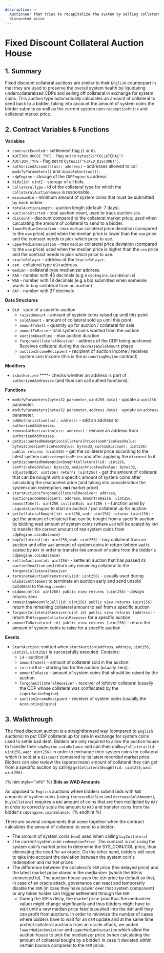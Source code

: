 ```yaml
---
description: >-
  Auctioneer that tries to recapitalize the system by selling collateral at a
  discounted price
---
```


# Fixed Discount Collateral Auction House

## 1. Summary <a id="1-introduction-summary"></a>

Fixed discount collateral auctions are similar to their `English` counterpart in that they are used to preserve the overall system health by liquidating undercollateralized CDPs and selling off collateral in exchange for system coins. This auction type automatically calculates an amount of collateral to send back to a bidder, taking into account the amount of system coins the bidder submits as well as the current system coin `redemptionPrice` and collateral market price.

## 2. Contract Variables & Functions <a id="2-contract-details"></a>

**Variables**

* `contractEnabled` - settlement flag \(`1` or `0`\).
* `AUCTION_HOUSE_TYPE` - flag set to `bytes32("COLLATERAL")`
* `AUCTION_TYPE` - flag set to `bytes32("FIXED_DISCOUNT")`.
* `authorizedAccounts[usr: address]` - addresses allowed to call `modifyParameters()` and `disableContract()`.
* `cdpEngine` - storage of the `CDPEngine`'s address.
* `bids[id: uint]` - storage of all bids.
* `collateralType` - id of the collateral type for which the `CollateralAuctionHouse` is responsible.
* `minimumBid` - minimum amount of system coins that must be submitted by each bidder.
* `totalAuctionLength` - auction length \(default: 7 days\).
* `auctionsStarted` - total auction count, used to track auction `id`s.
* `discount` - discount compared to the collateral market price; used when calculating the amount of collateral to send to a bidder.
* `lowerMedianDeviation` - max `median` collateral price deviation \(compared to the `osm` price\) used when the median price is lower than the `osm` price and the contract needs to pick which price to use.
* `upperMedianDeviation` - max `median` collateral price deviation \(compared to the `osm` price\) used when the median price is higher than the `osm` price and the contract needs to pick which price to use.
* `oracleRelayer` - address of the `OracleRelayer`.
* `osm` - collateral type `OSM` address.
* `median` - collateral type medianizer address.
* `RAD` - number with 45 decimals \(e.g a `cdpEngine.coinBalance`\)
* `WAD` - number with 18 decimals \(e.g a bid submitted when someone wants to buy collateral from an auction\)
* `RAY` - number with 27 decimals

**Data Structures**

* `Bid` - state of a specific auction
  * `raisedAmount` - amount of system coins raised up until this point
  * `soldAmount` - amount of collateral sold up until this point
  * `amountToSell` - quantity up for auction / collateral for sale
  * `amountToRaise` - total system coins wanted from the auction
  * `auctionDeadline` - max auction duration
  * `forgoneCollateralReceiver` - address of the CDP being auctioned. Receives collateral during the `decreaseSoldAmount` phase
  * `auctionIncomeRecipient` - recipient of auction income / receives system coin income \(this is the `AccountingEngine` contract\)

**Modifiers**

* `isAuthorized` ****- checks whether an address is part of `authorizedAddresses` \(and thus can call authed functions\).

**Functions**

* `modifyParameters(bytes32 parameter`, `uint256 data)` - update a `uint256` parameter.
* `modifyParameters(bytes32 parameter`, `address data)` - update an `address` parameter.
* `addAuthorization(usr: address)` - add an address to `authorizedAddresses`.
* `removeAuthorization(usr: address)` - remove an address from `authorizedAddresses`.
* `getDiscountedRedemptionCollateralPrice(osmPriceFeedValue: bytes32`,`medianPriceFeedValue: bytes32`, `customDiscount: uint256) public returns (uint256)` - get the collateral price according to the latest system coin `redemptionPrice` and after applying the `discount` to it.
* `getDiscountedRedemptionBoughtCollateral(id: uint256`, `osmPriceFeedValue: bytes32`, `medianPriceFeedValue: bytes32`, `adjustedBid: uint256) returns (uint256)` - get the amount of collateral that can be bought with a specific amount of system coins after calculating the discounted price \(and taking into consideration the system coin redemption, **not** market price\)
* `startAuction(forgoneCollateralReceiver: address`, `auctionIncomeRecipient: address`, `amountToRaise: uint256`, `amountToSell: uint256`, `initialBid: uint256 )` - function used by `LiquidationEngine` to start an auction / put collateral up for auction
* `getCollateralBought(id: uint256`, `wad: uint256) returns (uint256)` - get the amount of collateral that can be bought from a specific auction by bidding wad amount of system coins \(where `wad` will be scaled by `RAY` to transfer the correct amount of `RAD` system coins from `cdpEngine.coinBalance`\)
* `buyCollateral(id: uint256`, `wad: uint256)` - buy collateral from an auction and offer `wad` amount of system coins in return \(where `wad` is scaled by `RAY` in order to transfer `RAD` amount of coins from the bidder's `cdpEngine.coinBalance`\)
* `settleAuction(id: uint256)` - settle an auction that has passed its `auctionDeadline` and return any remaining collateral to the `forgoneCollateralReceiver`
* `terminateAuctionPrematurely(id: uint256)` - usually used during `GlobalSettlement` to terminate an auction early and send unsold collateral to the `msg.sender`
* `bidAmount(id: uint256) public view returns (uint256)` - always returns zero
* `remainingAmountToSell(id: uint256) public view returns (uint256)` - return the remaining collateral amount to sell from a specific auction
* `forgoneCollateralReceiver(uint id) public view returns (address)` - return the`forgoneCollateralReceiver` for a specific auction
* `amountToRaise(uint id) public view returns (uint256)` - return the amount of system coins to raise for a specific auction

**Events**

* `StartAuction`: emitted when `startAuction(address`, `address`, `uint256`, `uint256`, `uint256)` is successfully executed. Contains:
  * `id` - auction id
  * `amountToSell` - amount of collateral sold in the auction
  * `initialBid` - starting bid for the auction \(usually zero\).
  * `amountToRaise` - amount of system coins that should be raised by the auction.
  * `forgoneCollateralReceiver` - receiver of leftover collateral \(usually the CDP whose collateral was confiscated by the `LiquidationEngine`\).
  * `auctionIncomeRecipient` - receiver of system coins \(usually the `AccountingEngine`\).

## 3. Walkthrough <a id="3-key-mechanisms-and-concepts"></a>

The fixed discount auction is a straightforward way \(compared to `English` auctions\) to put CDP collateral up for sale in exchange for system coins used to settle bad debt. Bidders are only required to allow the auction house to transfer their `cdpEngine.coinBalance` and can then call`buyCollateral(id: uint256`, `wad: uint256)` in order to exchange their system coins for collateral which is sold at a `discount` compared to its latest recorded market price. Bidders can also review the \(approximate\) amount of collateral they can get from a specific auction by calling `getCollateralBought(id: uint256`, `wad: uint256)`.

{% hint style="info" %}
**Bids as WAD Amounts**

As opposed to `English` auctions where bidders submit bids with `RAD` amounts of system coins \(using `increaseBidSize` and `decreaseSoldAmount`\), `buyCollateral` requires a `WAD` amount of coins that are then multiplied by `RAY` in order to correctly scale the amount to `RAD` and transfer coins from the bidder's `cdpEngine.coinBalance.`
{% endhint %}

There are several components that come together when the contract calculates the amount of collateral to send to a bidder:

* The amount of system coins \(`wad`\) used when calling `buyCollateral`
* The current system coin `redemptionPrice`. The contract is not using the system coin's market price to determine the SYS\_COIN/COL price, thus eliminating the need for an oracle. On the other hand, bidders will need to take into account the deviation between the system coin's redemption and market prices
* The difference between the collateral's `OSM` price \(the delayed price\) and the latest market price stored in the medianizer \(which the `OSM` is connected to\). The auction house uses the `OSM` price by default so that, in case of an oracle attack, governance can react and temporarily disable the `OSM` \(in case they have power over that system component\) or any token holder can trigger settlement through the `ESM`. 
  * During the `OSM`'s delay, the market price \(and thus the medianizer value\) might change significantly and thus bidders might have to wait until a new median price feed is pushed into the `OSM` until they can profit from auctions. In order to minimize the number of cases where bidders have to wait for an `OSM` update and at the same time protect collateral auctions from an oracle attack, we added `lowerMedianDeviation` and `upperMedianDeviation` which allow the auction house to pick the medianizer price \(when calculating the amount of collateral bought by a bidder\) in case it deviated within certain bounds compared to the `OSM` price.


